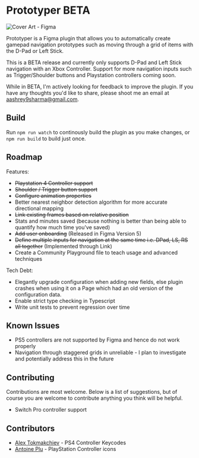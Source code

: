 # Prototyper BETA

![Cover Art - Figma](https://user-images.githubusercontent.com/6137765/133889456-00830879-b5a8-41de-b92f-1236169923c2.jpg)

Prototyper is a Figma plugin that allows you to automatically create gamepad navigation prototypes such as moving through a grid of items with the D-Pad or Left Stick.

This is a BETA release and currently only supports D-Pad and Left Stick navigation with an Xbox Controller. Support for more navigation inputs such as Trigger/Shoulder buttons and Playstation controllers coming soon.

While in BETA, I'm actively looking for feedback to improve the plugin. If you have any thoughts you'd like to share, please shoot me an email at aashrey9sharma@gmail.com.

## Build
Run `npm run watch` to continously build the plugin as you make changes, or `npm run build` to build just once.

## Roadmap
Features:
* ~~Playstation 4 Controller support~~
* ~~Shoulder / Trigger button support~~
* ~~Configure animation properties~~
* Better nearest neighbor detection algorithm for more accurate directional mapping
* ~~Link existing frames based on relative position~~
* Stats and minutes saved (because nothing is better than being able to quantify how much time you've saved)
* ~~Add user onboarding~~ (Released in Figma Version 5)
* ~~Define multiple inputs for navigation at the same time i.e. DPad, LS, RS all together~~ (Implemented through Link)
* Create a Community Playground file to teach usage and advanced techniques

Tech Debt:
* Elegantly upgrade configuration when adding new fields, else plugin crashes when using it on a Page which had an old version of the configuration data.
* Enable strict type checking in Typescript
* Write unit tests to prevent regression over time

## Known Issues
* PS5 controllers are not supported by Figma and hence do not work properly
* Navigation through staggered grids in unreliable - I plan to investigate and potentially address this in the future

## Contributing
Contributions are most welcome. Below is a list of suggestions, but of course you are welcome to contribute anything you think will be helpful.
* Switch Pro controller support

## Contributors
* [Alex Tokmakchiev](https://twitter.com/atokmakchiev) - PS4 Controller Keycodes
* [Antoine Plu](https://twitter.com/AntoinePlu) - PlayStation Controller icons
